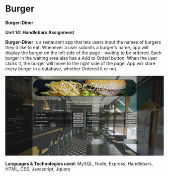 # Burger

**Burger-Diner**

**Unit 14: Handlebars Assignment**

**Burger-Diner** is a restaurant app that lets users input the names of burgers they'd like to eat. Whenever a user submits a burger's name, app will display the burger on the left side of the page - waiting to be ordered. Each burger in the waiting area also has a Add to Order! button. When the user clicks it, the burger will move to the right side of the page. App will store every burger in a database, whether Ordered it or not.

![](public/assets/img/screen.jpg)

**Languages & Technologies used:**
MySQL, Node, Express, Handlebars, HTML, CSS, Javascript, Jquery 